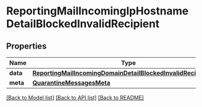 # ReportingMailIncomingIpHostnameDetailBlockedInvalidRecipient

## Properties
Name | Type | Description | Notes
------------ | ------------- | ------------- | -------------
**data** | [**ReportingMailIncomingDomainDetailBlockedInvalidRecipientData**](ReportingMailIncomingDomainDetailBlockedInvalidRecipientData.md) |  | [optional] 
**meta** | [**QuarantineMessagesMeta**](QuarantineMessagesMeta.md) |  | [optional] 

[[Back to Model list]](../README.md#documentation-for-models) [[Back to API list]](../README.md#documentation-for-api-endpoints) [[Back to README]](../README.md)

